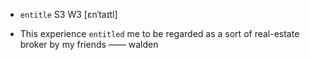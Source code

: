 - `entitle` S3 W3 [ɛnˈtaɪtl]



-  This experience `entitled` me to be regarded as a sort of real-estate broker by my friends —— walden